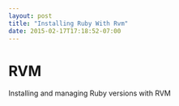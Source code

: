 ```yaml
---
layout: post
title: "Installing Ruby With Rvm"
date: 2015-02-17T17:18:52-07:00
---
```


RVM
===

Installing and managing Ruby versions with RVM